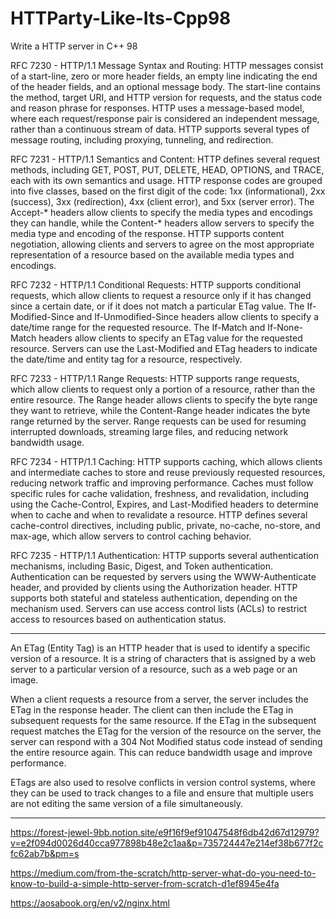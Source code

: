 # HTTParty-Like-Its-Cpp98
Write a HTTP server in C++ 98

RFC 7230 - HTTP/1.1 Message Syntax and Routing:
HTTP messages consist of a start-line, zero or more header fields, an empty line indicating the end of the header fields, and an optional message body.
The start-line contains the method, target URI, and HTTP version for requests, and the status code and reason phrase for responses.
HTTP uses a message-based model, where each request/response pair is considered an independent message, rather than a continuous stream of data.
HTTP supports several types of message routing, including proxying, tunneling, and redirection.

RFC 7231 - HTTP/1.1 Semantics and Content:
HTTP defines several request methods, including GET, POST, PUT, DELETE, HEAD, OPTIONS, and TRACE, each with its own semantics and usage.
HTTP response codes are grouped into five classes, based on the first digit of the code: 1xx (informational), 2xx (success), 3xx (redirection), 4xx (client error), and 5xx (server error).
The Accept-* headers allow clients to specify the media types and encodings they can handle, while the Content-* headers allow servers to specify the media type and encoding of the response.
HTTP supports content negotiation, allowing clients and servers to agree on the most appropriate representation of a resource based on the available media types and encodings.

RFC 7232 - HTTP/1.1 Conditional Requests:
HTTP supports conditional requests, which allow clients to request a resource only if it has changed since a certain date, or if it does not match a particular ETag value.
The If-Modified-Since and If-Unmodified-Since headers allow clients to specify a date/time range for the requested resource.
The If-Match and If-None-Match headers allow clients to specify an ETag value for the requested resource.
Servers can use the Last-Modified and ETag headers to indicate the date/time and entity tag for a resource, respectively.

RFC 7233 - HTTP/1.1 Range Requests:
HTTP supports range requests, which allow clients to request only a portion of a resource, rather than the entire resource.
The Range header allows clients to specify the byte range they want to retrieve, while the Content-Range header indicates the byte range returned by the server.
Range requests can be used for resuming interrupted downloads, streaming large files, and reducing network bandwidth usage.

RFC 7234 - HTTP/1.1 Caching:
HTTP supports caching, which allows clients and intermediate caches to store and reuse previously requested resources, reducing network traffic and improving performance.
Caches must follow specific rules for cache validation, freshness, and revalidation, including using the Cache-Control, Expires, and Last-Modified headers to determine when to cache and when to revalidate a resource.
HTTP defines several cache-control directives, including public, private, no-cache, no-store, and max-age, which allow servers to control caching behavior.

RFC 7235 - HTTP/1.1 Authentication:
HTTP supports several authentication mechanisms, including Basic, Digest, and Token authentication.
Authentication can be requested by servers using the WWW-Authenticate header, and provided by clients using the Authorization header.
HTTP supports both stateful and stateless authentication, depending on the mechanism used.
Servers can use access control lists (ACLs) to restrict access to resources based on authentication status.

---

An ETag (Entity Tag) is an HTTP header that is used to identify a specific version of a resource. It is a string of characters that is assigned by a web server to a particular version of a resource, such as a web page or an image.

When a client requests a resource from a server, the server includes the ETag in the response header. The client can then include the ETag in subsequent requests for the same resource. If the ETag in the subsequent request matches the ETag for the version of the resource on the server, the server can respond with a 304 Not Modified status code instead of sending the entire resource again. This can reduce bandwidth usage and improve performance.

ETags are also used to resolve conflicts in version control systems, where they can be used to track changes to a file and ensure that multiple users are not editing the same version of a file simultaneously.

---

https://forest-jewel-9bb.notion.site/e9f16f9ef91047548f6db42d67d12979?v=e2f094d0026d40cca977898b48e2c1aa&p=735724447e214ef38b677f2cfc62ab7b&pm=s

https://medium.com/from-the-scratch/http-server-what-do-you-need-to-know-to-build-a-simple-http-server-from-scratch-d1ef8945e4fa

https://aosabook.org/en/v2/nginx.html
